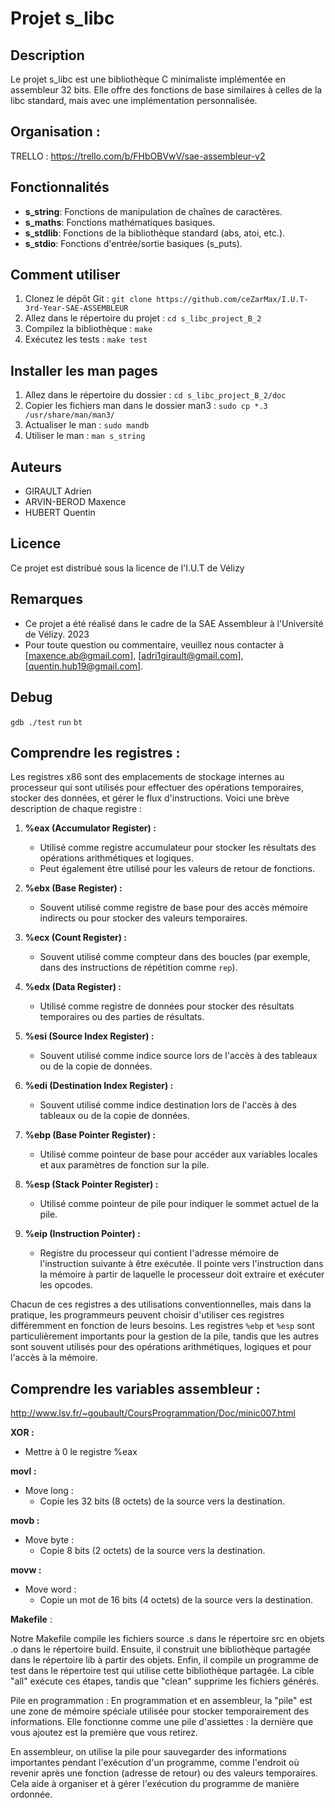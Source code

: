 
# Projet s_libc

## Description
Le projet s_libc est une bibliothèque C minimaliste implémentée en assembleur 32 bits. Elle offre des fonctions de base similaires à celles de la libc standard, mais avec une implémentation personnalisée.

## Organisation : 

TRELLO : https://trello.com/b/FHbOBVwV/sae-assembleur-v2


## Fonctionnalités
- **s_string**: Fonctions de manipulation de chaînes de caractères.
- **s_maths**: Fonctions mathématiques basiques.
- **s_stdlib**: Fonctions de la bibliothèque standard (abs, atoi, etc.).
- **s_stdio**: Fonctions d'entrée/sortie basiques (s_puts).

## Comment utiliser
1. Clonez le dépôt Git : `git clone https://github.com/ceZarMax/I.U.T-3rd-Year-SAE-ASSEMBLEUR`
2. Allez dans le répertoire du projet : `cd s_libc_project_B_2`
3. Compilez la bibliothèque : `make`
4. Exécutez les tests : `make test`

## Installer les man pages
1. Allez dans le répertoire du dossier : `cd s_libc_project_B_2/doc`
2. Copier les fichiers man dans le dossier man3 : `sudo cp *.3 /usr/share/man/man3/`
3. Actualiser le man : `sudo mandb`
4. Utiliser le man : `man s_string`

## Auteurs
- GIRAULT Adrien
- ARVIN-BEROD Maxence
- HUBERT Quentin

## Licence
Ce projet est distribué sous la licence de l'I.U.T de Vélizy

## Remarques
- Ce projet a été réalisé dans le cadre de la SAE Assembleur à l'Université de Vélizy. 2023
- Pour toute question ou commentaire, veuillez nous contacter à [maxence.ab@gmail.com], [adri1girault@gmail.com], [quentin.hub19@gmail.com].

## Debug
`gdb ./test`
`run`
`bt`

## Comprendre les registres : 

Les registres x86 sont des emplacements de stockage internes au processeur qui sont utilisés pour effectuer des opérations temporaires, stocker des données, et gérer le flux d'instructions. Voici une brève description de chaque registre :

1. **%eax (Accumulator Register) :**
   - Utilisé comme registre accumulateur pour stocker les résultats des opérations arithmétiques et logiques.
   - Peut également être utilisé pour les valeurs de retour de fonctions.

2. **%ebx (Base Register) :**
   - Souvent utilisé comme registre de base pour des accès mémoire indirects ou pour stocker des valeurs temporaires.

3. **%ecx (Count Register) :**
   - Souvent utilisé comme compteur dans des boucles (par exemple, dans des instructions de répétition comme `rep`).

4. **%edx (Data Register) :**
   - Utilisé comme registre de données pour stocker des résultats temporaires ou des parties de résultats.

5. **%esi (Source Index Register) :**
   - Souvent utilisé comme indice source lors de l'accès à des tableaux ou de la copie de données.

6. **%edi (Destination Index Register) :**
   - Souvent utilisé comme indice destination lors de l'accès à des tableaux ou de la copie de données.

7. **%ebp (Base Pointer Register) :**
   - Utilisé comme pointeur de base pour accéder aux variables locales et aux paramètres de fonction sur la pile.

8. **%esp (Stack Pointer Register) :**
   - Utilisé comme pointeur de pile pour indiquer le sommet actuel de la pile.

9. **%eip (Instruction Pointer) :**
   - Registre du processeur qui contient l'adresse mémoire de l'instruction suivante à être exécutée. Il pointe vers l'instruction dans la mémoire à partir de laquelle le processeur doit extraire et exécuter les opcodes.

Chacun de ces registres a des utilisations conventionnelles, mais dans la pratique, les programmeurs peuvent choisir d'utiliser ces registres différemment en fonction de leurs besoins. Les registres `%ebp` et `%esp` sont particulièrement importants pour la gestion de la pile, tandis que les autres sont souvent utilisés pour des opérations arithmétiques, logiques et pour l'accès à la mémoire.

## Comprendre les variables assembleur : 

http://www.lsv.fr/~goubault/CoursProgrammation/Doc/minic007.html

**XOR :**
   - Mettre à 0 le registre %eax

**movl :**
   - Move long :  
     - Copie les 32 bits (8 octets) de la source vers la destination.

**movb :**
   - Move byte :
     - Copie 8 bits (2 octets) de la source vers la destination.

**movw :**
   - Move word :
     - Copie un mot de 16 bits (4 octets) de la source vers la destination.


**Makefile** : 

Notre Makefile compile les fichiers source .s dans le répertoire src en objets .o dans le répertoire build. Ensuite, il construit une bibliothèque partagée dans le répertoire lib à partir des objets. Enfin, il compile un programme de test dans le répertoire test qui utilise cette bibliothèque partagée. La cible "all" exécute ces étapes, tandis que "clean" supprime les fichiers générés.


Pile en programmation : 
En programmation et en assembleur, la "pile" est une zone de mémoire spéciale utilisée pour stocker temporairement des informations. Elle fonctionne comme une pile d'assiettes : la dernière que vous ajoutez est la première que vous retirez.

En assembleur, on utilise la pile pour sauvegarder des informations importantes pendant l'exécution d'un programme, comme l'endroit où revenir après une fonction (adresse de retour) ou des valeurs temporaires. Cela aide à organiser et à gérer l'exécution du programme de manière ordonnée.